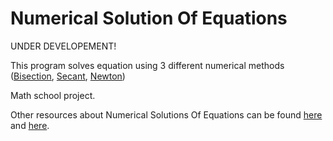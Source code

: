 # Numerical Solution Of Equations

UNDER DEVELOPEMENT!

This program solves equation using 3 different numerical methods 
([Bisection](https://en.wikipedia.org/wiki/Bisection_method), 
[Secant](https://en.wikipedia.org/wiki/Secant_method), 
[Newton](https://en.wikipedia.org/wiki/Newton%27s_method))

Math school project.

Other resources about Numerical Solutions Of Equations can be found 
[here](http://cfd.mace.manchester.ac.uk/twiki/pub/Main/TimCraftNotes_All_Access/cfd1-numanal.pdf) and 
[here](https://en.wikibooks.org/wiki/Numerical_Methods/Equation_Solving).
